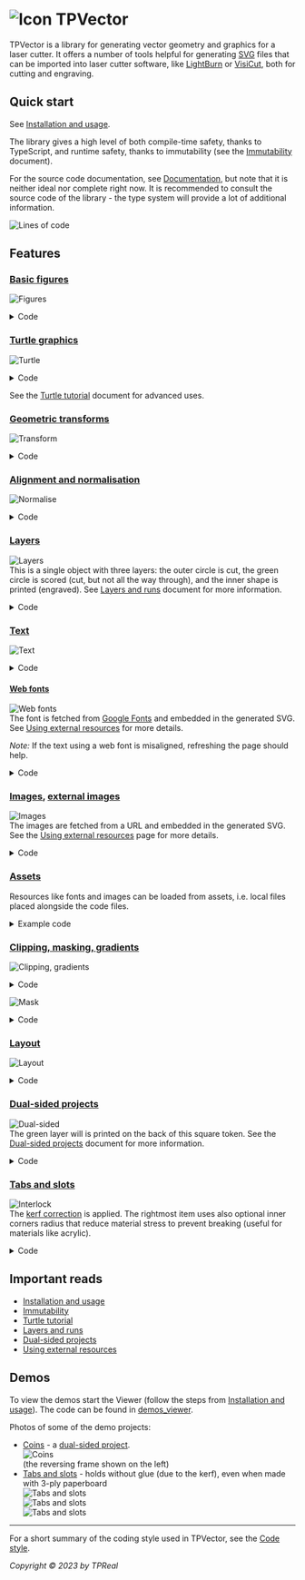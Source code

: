 # ![Icon](wiki/tp_vector_icon_small.png) TPVector

TPVector is a library for generating vector geometry and graphics for a laser
cutter. It offers a number of tools helpful for generating
[SVG](https://pl.wikipedia.org/wiki/Scalable_Vector_Graphics) files that can be
imported into laser cutter software, like
[LightBurn](https://lightburnsoftware.com/) or [VisiCut](https://visicut.org/),
both for cutting and engraving.

## Quick start

See [Installation and usage](wiki/installation_and_usage.md).

The library gives a high level of both compile-time safety, thanks to
TypeScript, and runtime safety, thanks to immutability (see the
[Immutability](wiki/immutability.md) document).

For the source code documentation, see
[Documentation](https://htmlpreview.github.io/?https://github.com/TPReal/tp-vector/blob/main/docs/index.html),
but note that it is neither ideal nor complete right now. It is recommended to
consult the source code of the library - the type system will provide a lot of
additional information.

![Lines of code](https://img.shields.io/tokei/lines/github/TPReal/tp-vector?style=flat&label=total%20src%20lines)

## Features

### [Basic figures](src/figures.ts)

![Figures](wiki/feature_figures.png)

<details><summary>Code</summary>

<!-- deno-fmt-ignore -->
```ts
gather(
  figures.circle({radius: 3}),
  figures.rectangle({centered: true, side: 3, cornerRadius: 0.5}),
  figures.polygon([0, 0], [1, 1], [-1, 1], [-1, -1], [1, -1]),
  figures.circle({center: [4, 3], radius: 2}),
  figures.ellipse({center: [4, 3], radiusX: 1, radiusY: 2}),
)
```

</details>

### [Turtle graphics](wiki/turtle.md)

![Turtle](wiki/feature_turtle.png)

<details><summary>Code</summary>

<!-- deno-fmt-ignore -->
```ts
Turtle.create()
  .forward(5).arcRight(120, 1).forward(1)
  .arcLeft(180, 1)
  .forward(1).arcLeft(120, 3).forward(5)
```

</details>

See the [Turtle tutorial](wiki/turtle.md) document for advanced uses.

### [Geometric transforms](src/transformable.ts)

![Transform](wiki/feature_transform.png)

<details><summary>Code</summary>

<!-- deno-fmt-ignore -->
```ts
const myObject = gather(
  figures.rectangle({
    centered: true,
    width: 3,
    height: 2,
    cornerRadius: 0.2,
  }),
  figures.circle({
    center: [-1.3, -0.8],
    radius: 0.1,
  }),
);

const pieces = gather(
  myObject,
  myObject.scale(1.5).setAttributes({stroke: "red"}),
  myObject.translate(2, 1).setAttributes({stroke: "blue"}),
  myObject.rotateRight(30).setAttributes({stroke: "green"}),
  myObject.moveDown(1).skewTopToLeft(30).setAttributes({stroke: "orange"}),
);
```

</details>

### [Alignment and normalisation](src/normalise_transform.ts)

![Normalise](wiki/feature_normalise.png)

<details><summary>Code</summary>

<!-- deno-fmt-ignore -->
```ts
const frame = viewBoxFromPartial({width: 3, height: 2});
const pieces = gather(
  figures.rectangle(frame),
  [
    figures.circle()
      .setAttributes({stroke: "red"}),
    figures.rectangle({width: 40, height: 10}).rotateRight(20)
      .setAttributes({stroke: "blue"}),
    figures.rectangle({width: 5, height: 4}).rotateLeft(15)
      .setAttributes({stroke: "green"}),
    Turtle.create()
      .right(10).forward(3).arcLeft(120, 1).forward(5)
      .arcLeft(120, 1).forward(3).closePath()
      .setAttributes({stroke: "orange"}),
  ].map(pc => pc
    .normalise({target: frame, align: "center"})
  ),
);
```

</details>

### [Layers](src/layers.ts)

![Layers](wiki/feature_layers.png)
<br> This is a single object with three layers: the outer circle is cut, the
green circle is scored (cut, but not all the way through), and the inner shape
is printed (engraved). See [Layers and runs](wiki/layers_and_runs.md) document
for more information.

<details><summary>Code</summary>

<!-- deno-fmt-ignore -->
```ts
Sheet.create({
  pieces: gather(
    // Cut this circle:
    figures.circle({radius: 3.4}),
    // Score this circle:
    figures.circle({radius: 3.2}).setLayer("score"),
    // Print this circle with the shape inside:
    gather(
      figures.circle({radius: 3}),
      Turtle.create()
        .curve(t => t.strafeLeft(4), {startSpeed: 4, targetSpeed: 3})
        .curve(t => t.strafeRight(4), {startSpeed: 3, targetSpeed: 4})
        .rotateRight().center()
        .setAttributes({fill: "white"}),
    ).setLayer("print"),
  ),
  // The list of runs and the layers they include.
  // In the comments, the default value of the `layers` parameter.
  runs: [
    {type: "cut", id: "score", /* layers: ["score"], */},
    {type: "print", /* layers: ["print"], */},
    {type: "cut", /* layers: [NO_LAYER, "cut"], */},
  ],
})
```

</details>

### [Text](src/text.ts)

![Text](wiki/feature_text.png)

<details><summary>Code</summary>

<!-- deno-fmt-ignore -->
```ts
createText("TPVector", {
  font: "monospace",
  size: 5,
  fontAttributes: {bold: true},
  attributes: {
    letterSpacing: "-0.05em",
  },
}).moveUp(0.1).mirrorY()
```

</details>

#### [Web fonts](src/fonts.ts)

![Web fonts](wiki/feature_font.png)
<br> The font is fetched from [Google Fonts](https://fonts.google.com/) and
embedded in the generated SVG. See [Using external resources](wiki/external.md)
for more details.

_Note:_ If the text using a web font is misaligned, refreshing the page should
help.

<details><summary>Code</summary>

<!-- deno-fmt-ignore -->
```ts
createText("TPVector", {
  font: await Font.googleFonts("Parisienne"),
  // Bonus: text path is used.
  textPath: {
    path: Turtle.create().turnBack().circle(3),
    align: "center",
    textAttributes: {
      // Improves letters joining.
      dominantBaseline: "central",
    },
  },
}).setLayer("print")
```

</details>

### [Images](src/images.ts), [external images](wiki/external.md)

![Images](wiki/feature_images.png)
<br> The images are fetched from a URL and embedded in the generated SVG. See
the [Using external resources](wiki/external.md) page for more details.

<details><summary>Code</summary>

<!-- deno-fmt-ignore -->
```ts
const jsLogo = (await Image.fromURL(
  "https://upload.wikimedia.org/wikipedia/commons/thumb/6/6a/JavaScript-logo.png/240px-JavaScript-logo.png"
));
const tsLogo = (await Image.fromURL(
  "https://upload.wikimedia.org/wikipedia/commons/thumb/4/4c/Typescript_logo_2020.svg/240px-Typescript_logo_2020.svg.png"
));
const pieces = gather(
  jsLogo.center().rotateRight(20),
  tsLogo.center().rotateLeft(20).moveRight(180),
);
```

</details>

### [Assets](src/assets.ts)

Resources like fonts and images can be loaded from assets, i.e. local files
placed alongside the code files.

<details><summary>Example code</summary>

<!-- deno-fmt-ignore -->
```ts
const myImage = await Image.fromAsset(import(`./my_image.png`));
const myFont = await Font.fromAsset({
  name: "My Font",
  urlAsset: import(`./my_font.woff2`),
});
```

</details>

### [Clipping, masking, gradients](src/def_tools.ts)

![Clipping, gradients](wiki/feature_clip_gradient.png)

<details><summary>Code</summary>

<!-- deno-fmt-ignore -->
```ts
figures.circle()
  // Linear gradient for the fill.
  .useDefTool(createLinearGradient({
    stops: [
      {offset: 0, opacity: 0.6},
      {offset: 0.3, opacity: 0.6},
      {offset: 0.8, opacity: 0},
    ],
    from: [0, 0],
    to: [1, 1],
  }), "fill")
  // Radial gradient for the stroke
  .useDefTool(createRadialGradient({
    stops: [{offset: 0.8, opacity: 1}, {offset: 1, opacity: 0}],
  }), "stroke")
  .setAttributes({strokeWidth: 0.3})
  // Clip with a rectangle.
  .useDefTool(createClipPath(
    figures.rectangle({centered: true, width: 3, height: 1}).rotateLeft(10)
  ))
  .setLayer("print")
```

</details>

![Mask](wiki/feature_mask.png)

<details><summary>Code</summary>

<!-- deno-fmt-ignore -->
```ts
const circles = figures.circle().translate(1, 1).mirrorXY();
const pieces = gather(
  circles
    .useDefTool(Mask
      .excl(figures.circle({
        center: [0.4, 0.4],
        radius: 1.2,
      }))
      .incl(figures.circle({
        center: [0.3, 0.3],
        radius: 0.8,
      }))),
  gather(
    circles
      .setAttributes({fillOpacity: 0.3}),
    circles
      .useDefTool(Mask
        .incl(
          figures.rectangle({
            centered: true,
            width: 1,
            height: 2.5,
            cornerRadius: 0.3,
          }).rotateRight(6),
          {fill: false, stroke: 0.3})),
  ).moveRight(4.1),
).setLayer("print");
```

</details>

### [Layout](src/layouts.ts)

![Layout](wiki/feature_layouts.png)

<details><summary>Code</summary>

<!-- deno-fmt-ignore -->
```ts
// Define some shapes.
const a = figures.circle({radius: 5});
const b = figures.rectangle({side: 10, centered: true}).rotateRight(25);
const c = Turtle.create()
  .forward(4).arcRight(120, 3)
  .forward(4).arcRight(120, 3)
  .forward(4).arcRight(120, 3)
  .center().rotateLeft(10);

const pieces = layouts.row({
  pieces: [

    // Block 1: Repeat figure `c` in a 3 by 3 grid.
    layouts.repeat({
      piece: c,
      rows: 3,
      columns: 3,
    }),

    // Block 2: Three rows of figures, collected in a column.
    // (Default gaps are 1.)
    layouts.pack([
      [a, b, c],
      [c, a, b],
      [b, c, a],
    ]),
    // Or equivalent:
    // layouts.column(
    //   layouts.row(a, b, c),
    //   layouts.row(c, a, b),
    //   layouts.row(b, c, a),
    // ),

    layouts.layout({
      // Iterate over the cells of a 3-dimensional cube.
      // Can have any number of dimensions.
      count: [3, 3, 3],
      // Calculate a piece for the cell of the cube, where
      // `(i, j, k)` is the index of the cell.
      pieceFunc: (i, j, k) =>
        // Select the shape based on `i`.
        [a, b, c][i].center()
          // Set opacity based on `j`.
          .setAttributes({opacity: 1 - 0.3 * j})
          // Scale based on `k`.
          .scale(1 - 0.3 * k)
          // Move it to the right position, based on `i` and `j`.
          .translate(i * 12, j * 12)
    }),

  ].map(pc => pc.center()),
  gap: 5,
});
```

</details>

### [Dual-sided projects](wiki/dual_sided.md)

![Dual-sided](wiki/feature_dual_sided.png)
<br> The green layer will is printed on the back of this square token. See the
[Dual-sided projects](wiki/dual_sided.md) document for more information.

<details><summary>Code</summary>

<!-- deno-fmt-ignore -->
```ts
Sheet.create({
  pieces: [
    figures.rectangle({centered: true, cornerRadius: 0.1}),
    createText("2", {font: "Times New Roman"}).center()
      .flipX().setLayer("print_back"),
    createText("2", {font: "Times New Roman"}).center()
      .setLayer("print"),
  ],
  runs: [
    {type: "print", id: "print_back", side: "back"},
    {type: "print"},
    {type: "cut"},
  ],
});
```

</details>

### [Tabs and slots](src/interlock.ts)

![Interlock](wiki/feature_interlock.png)
<br> The [kerf correction](https://en.wikipedia.org/wiki/Saw#Terminology) is
applied. The rightmost item uses also optional inner corners radius that reduce
material stress to prevent breaking (useful for materials like acrylic).

<details><summary>Code</summary>

<!-- deno-fmt-ignore -->
```ts
// Prepare tabs and slots functions with the specified options.
const {tabs, slots} = turtleInterlock({
  // Calibrated for the given laser and material.
  kerf: kerfUtil.millimeters(0.15, {millimetersPerUnit: 1}),
  thickness: 3,
  tabsDir: "left",
  // Slightly rounded corners, to make joining the pieces easier.
  outerCornersRadius: 0.8,
});

// Define the pattern of tabs.
const interlockPattern = TabsPattern.base(5).tab(5).base(10).tab(10);

const pieces = layouts.row(

  Turtle.create()
    .andThen(tabs, {
      pattern: interlockPattern.matchingTabs(),
      // Override the direction.
      dir: "right",
    })
    .left().forward(10).left().forward(interlockPattern.length())
    .closePath(),

  Turtle.create()
    .andThen(tabs, interlockPattern)
    .right().forward(20).right()
    .andThen(tabs, interlockPattern.reverse())
    .closePath(),

  Turtle.create()
    .branch(slots, {
      pattern: interlockPattern.matchingSlots(),
      // Override some of the options.
      options: {innerCornersRadius: 0.5},
    })
    .right().forward(6).left().forward(interlockPattern.length())
    .left().forward(12).left().forward(interlockPattern.length())
    .closePath(),

);
```

</details>

## Important reads

- [Installation and usage](wiki/installation_and_usage.md)
- [Immutability](wiki/immutability.md)
- [Turtle tutorial](wiki/turtle.md)
- [Layers and runs](wiki/layers_and_runs.md)
- [Dual-sided projects](wiki/dual_sided.md)
- [Using external resources](wiki/external.md)

## Demos

To view the demos start the Viewer (follow the steps from
[Installation and usage](wiki/installation_and_usage.md)). The code can be found
in [demos_viewer](src/viewer/demos_viewer.ts).

Photos of some of the demo projects:

- [Coins](src/demos/coins.ts) - a [dual-sided project](wiki/dual_sided.md).
  <br> ![Coins](wiki/demos_coins.jpg)
  <br> (the reversing frame shown on the left)
- [Tabs and slots](src/demos/tabs_and_slots.ts) - holds without glue (due to the
  kerf), even when made with 3-ply paperboard
  <br> ![Tabs and slots](wiki/demos_tas_1.jpg)
  <br> ![Tabs and slots](wiki/demos_tas_2.jpg)
  <br> ![Tabs and slots](wiki/demos_tas_3.jpg)

---

For a short summary of the coding style used in TPVector, see the
[Code style](wiki/code_style.md).

_Copyright © 2023 by TPReal_
